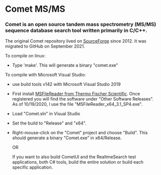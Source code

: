# Comet MS/MS
### Comet is an open source tandem mass spectrometry (MS/MS) sequence database search tool written primarily in C/C++.

The original Comet repository lived on [SourceForge](https://sourceforge.net/projects/comet-ms/) since 2012. It was migrated to GitHub on September 2021.

To compile on linux:

- Type 'make'.  This will generate a binary "comet.exe"


To compile with Microsoft Visual Studio:

- use build tools v142 with Microsoft Visual Studio 2019

- First install [MSFileReader from Thermo Fischer Scientific](https://thermo.flexnetoperations.com/control/thmo/login).
  Once registered you will find the software under "Other Software Releases".
  As of 10/19/2020, I use the file "MSFileReader_x64_3.1_SP4.exe".

- Load "Comet.sln" in Visual Studio

- Set the build to "Release" and "x64".

- Right-mouse-click on the "Comet" project and choose "Build".
  This should generate a binary "Comet.exe" in x64/Release.

  OR
  
  If you want to also build CometUI and the RealtmeSearch
  test applications, both C# tools, build the entire solution
  or build each specific application.
